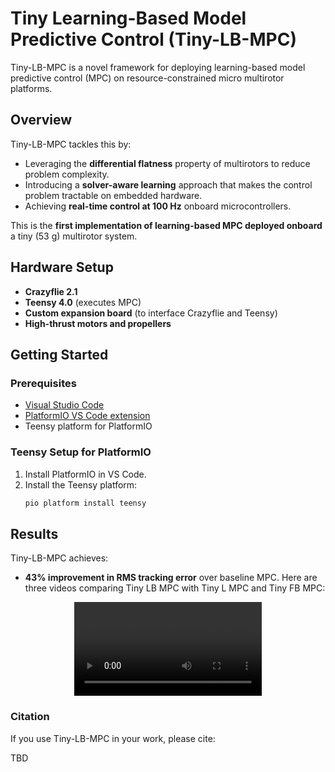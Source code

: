 # Tiny Learning-Based Model Predictive Control (Tiny-LB-MPC)

Tiny-LB-MPC is a novel framework for deploying learning-based model predictive control (MPC) on resource-constrained micro multirotor platforms.


## Overview

Tiny-LB-MPC tackles this by:
- Leveraging the **differential flatness** property of multirotors to reduce problem complexity.
- Introducing a **solver-aware learning** approach that makes the control problem tractable on embedded hardware.
- Achieving **real-time control at 100 Hz** onboard microcontrollers.

This is the **first implementation of learning-based MPC deployed onboard** a tiny (53 g) multirotor system.

## Hardware Setup

- **Crazyflie 2.1**
- **Teensy 4.0** (executes MPC)
- **Custom expansion board** (to interface Crazyflie and Teensy)
- **High-thrust motors and propellers**

## Getting Started

### Prerequisites

- [Visual Studio Code](https://code.visualstudio.com/)
- [PlatformIO VS Code extension](https://platformio.org/install/ide?install=vscode)
- Teensy platform for PlatformIO

### Teensy Setup for PlatformIO

1. Install PlatformIO in VS Code.
2. Install the Teensy platform:
   ```bash
   pio platform install teensy
   ```

## Results

Tiny-LB-MPC achieves:
- **43% improvement in RMS tracking error** over baseline MPC.
Here are three videos comparing Tiny LB MPC with Tiny L MPC and Tiny FB MPC:

<p align="center">
<video width="300" controls>
    <source src="/media/Tiny L MPC.mp4" type="video/mp4">
    Your browser does not support the video tag.
  </video>
  <!-- <img src="media/Tiny L MPC.gif" width="250" alt="Tiny L MPC">
  <img src="media/Tiny FB MPC.gif" width="250" alt="Tiny FB MPC">
  <img src="media/Tiny LB MPC.gif" width="250" alt="Tiny LB MPC"> -->
</p>

### Citation

If you use Tiny-LB-MPC in your work, please cite:

TBD
